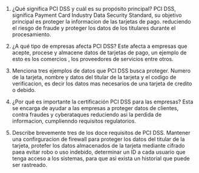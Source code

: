 1.	¿Qué significa PCI DSS y cuál es su propósito principal?
PCI DSS, significa Payment Card Industry Data Security Standard, su objetivo principal es proteger la informacion de las tarjetas de pago. reduciendo el riesgo de fraude y proteger los datos de los titulares durante el procesamiento.

2.	¿A qué tipo de empresas afecta PCI DSS? 
Este afecta a empresas que acepte, procese y almacene datos de tarjetas de pago, un ejemplo de esto es los comercios , los proveedores de servicios entre otros.

3.	Menciona tres ejemplos de datos que PCI DSS busca proteger. 
Numero de la tarjeta, nombre y datos del titular de la tarjeta y el codigo de verificacion, es decir los datos mas necesarios de una tarjeta de credito o debido.

4.	¿Por qué es importante la certificación PCI DSS para las empresas?
Esta se encarga de ayudar a las empresas a proteger datos de clientes, contra fraudes y cyberataques reduciendo asi la perdida de informacion, cumplienndo requisitos regulatorios.

5.	Describe brevemente tres de los doce requisitos de PCI DSS.
Mantener una confirguracion de firewall para proteger los datos del titular de la tarjeta, protefer los datos almacenados de la tarjeta mediante cifrado paea evitar robo o uso indebido, determinar un ID a cada usuario que tenga acceso a los sistemas, para que asi exista un historial que puede ser rastreado.

